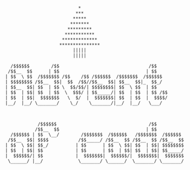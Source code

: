 ```
                           * 
                          *** 
                         *****
                        *******
                       *********
                      ***********
                     *************
                    ***************                                                                                                                                                  
                         |||||                                                                                                             
                         |||||
     
  /$$$$$$        /$$                                 /$$          
 /$$__  $$      | $$                                | $$                       
| $$  \ $$  /$$$$$$$ /$$    /$$ /$$$$$$  /$$$$$$$  /$$$$$$                                        
| $$$$$$$$ /$$__  $$|  $$  /$$//$$__  $$| $$__  $$|_  $$_/        
| $$__  $$| $$  | $$ \  $$/$$/| $$$$$$$$| $$  \ $$  | $$           
| $$  | $$| $$  | $$  \  $$$/ | $$_____/| $$  | $$  | $$ /$$      
| $$  | $$|  $$$$$$$   \  $/  |  $$$$$$$| $$  | $$  |  $$$$/      
|__/  |__/ \_______/    \_/    \_______/|__/  |__/   \___/        
                                                                  
                                                                  
                                                                  
            /$$$$$$                                  /$$          
           /$$__  $$                                | $$          
  /$$$$$$ | $$  \__/        /$$$$$$$  /$$$$$$   /$$$$$$$  /$$$$$$ 
 /$$__  $$| $$$$           /$$_____/ /$$__  $$ /$$__  $$ /$$__  $$
| $$  \ $$| $$_/          | $$      | $$  \ $$| $$  | $$| $$$$$$$$
| $$  | $$| $$            | $$      | $$  | $$| $$  | $$| $$_____/
|  $$$$$$/| $$            |  $$$$$$$|  $$$$$$/|  $$$$$$$|  $$$$$$$
 \______/ |__/             \_______/ \______/  \_______/ \_______/


```
                                                                  
                                                                  






                      
                                                                                                                                    
                                                                                                                                    
